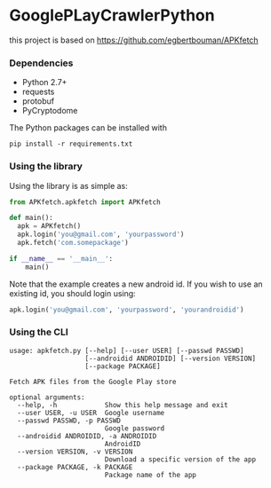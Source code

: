 # GooglePLayCrawlerPython
this project is based on https://github.com/egbertbouman/APKfetch


### Dependencies
* Python 2.7+
* requests
* protobuf
* PyCryptodome

The Python packages can be installed with

    pip install -r requirements.txt


### Using the library

Using the library is as simple as:

```python
from APKfetch.apkfetch import APKfetch

def main():
  apk = APKfetch()
  apk.login('you@gmail.com', 'yourpassword')
  apk.fetch('com.somepackage')

if __name__ == '__main__':
    main()
```

Note that the example creates a new android id. If you wish to use an existing id, you should login using:

```python
apk.login('you@gmail.com', 'yourpassword', 'yourandroidid')
```

### Using the CLI

```
usage: apkfetch.py [--help] [--user USER] [--passwd PASSWD]
                   [--androidid ANDROIDID] [--version VERSION]
                   [--package PACKAGE]

Fetch APK files from the Google Play store

optional arguments:
  --help, -h            Show this help message and exit
  --user USER, -u USER  Google username
  --passwd PASSWD, -p PASSWD
                        Google password
  --androidid ANDROIDID, -a ANDROIDID
                        AndroidID
  --version VERSION, -v VERSION
                        Download a specific version of the app
  --package PACKAGE, -k PACKAGE
                        Package name of the app
``` 
